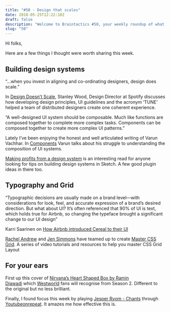 ```yaml
---
title: "#50 - Design that scales"
date: 2018-05-25T12:22:10Z
draft: false
description: "Welcome to Braintactics #50, your weekly roundup of what’s happening in design, code and typography."
slug: "50"
---
```


Hi folks,

Here are a few things I thought were worth sharing this week.

## Building design systems

“...when you invest in aligning and co-ordinating designers, design does scale.”

In [Design Doesn’t Scale](https://medium.com/@hellostanley/design-doesnt-scale-4d81e12cbc3e), Stanley Wood, Design Director at Spotify discusses how developing design principles, UI guidelines and the acronym ‘TUNE’ helped a team of distributed designers create one coherent experience.

“A well-designed UI system should be composable. Much like functions are composed together to complete more complex tasks. Components can be composed together to create more complex UI patterns.”

Lately I’ve been enjoying the honest and well articulated writing of Varun Vachhar. In [Components](https://varun.ca/components/) Varun talks about his struggle to understanding the composition of UI systems.

[Making profits from a design system](https://medium.com/sketch-app-sources/making-profit-from-a-design-system-a78eea017104) is an interesting read for anyone looking for tips on building design systems in Sketch. A few good plugin ideas in there too.

## Typography and Grid

“Typographic decisions are usually made on a brand level—with considerations for look, feel, and accurate expression of a brand’s desired direction. But what about UI? It’s often referenced that 90% of UI is text, which holds true for Airbnb, so changing the typeface brought a significant change to our UI design”

Karri Saarinen on [How Airbnb introduced Cereal to their UI](https://airbnb.design/working-type/)

[Rachel Andrew](https://twitter.com/rachelandrew) and [Jen Simmons](https://twitter.com/jensimmons) have teamed up to create [Master CSS Grid](http://mastercssgrid.com/). A series of video tutorials and resources to help you master CSS Grid Layout

## For your ears

First up this cover of [Nirvana’s Heart Shaped Box by Ramin Djawadi](https://www.youtube.com/watch?time_continue=10&v=LDS8SeO6hyg) which [Westworld](https://www.hbo.com/westworld) fans will recognise from Season 2. Different to the original but no less brilliant.

Finally, I found focus this week by playing [Jesper Ryom - Chants](http://youtubeonrepeat.com/watch/?v=OIGSGbCPH3A) through [Youtubeonrepeat](http://youtubeonrepeat.com/). It amazes me how effective this is.
